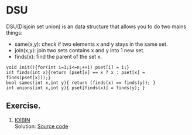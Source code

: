 # DSU
DSU(Disjoin set union) is an data structure that allows you to do two mains things:
- same(x,y): check if two elements x and y stays in the same set.
- join(x,y): join two sets contains x and y into 1 new set.
- finds(x): find the parent of the set x.  
```
void init(){for(int i=1;i<=n;++i) pset[i] = i;}
int finds(int x){return (pset[x] == x ? x : pset[x] = finds(pset[x]));}
bool sames(int x,int y){ return (finds(x) == finds(y)); }
int unions(int x,int y){ pset[finds(x)] = finds(y); }
```
## Exercise.  
1. [IOIBIN](https://codeforces.com/group/FLVn1Sc504/contest/274710/problem/I)  
Solution: [Source code](./IOIBIN.cpp)
